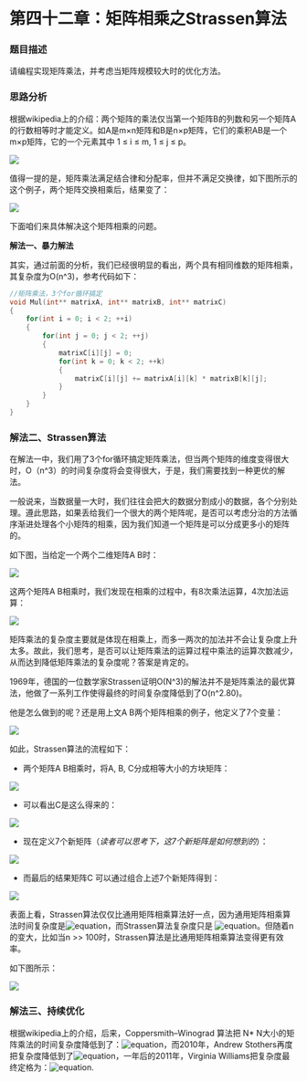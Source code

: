 # 第四十二章：矩阵相乘之Strassen算法

### 题目描述

请编程实现矩阵乘法，并考虑当矩阵规模较大时的优化方法。

### 思路分析

根据wikipedia上的介绍：两个矩阵的乘法仅当第一个矩阵B的列数和另一个矩阵A的行数相等时才能定义。如A是m×n矩阵和B是n×p矩阵，它们的乘积AB是一个m×p矩阵，它的一个元素其中 1 ≤ i ≤ m, 1 ≤ j ≤ p。

![](../images/41~42/42.1.png)

值得一提的是，矩阵乘法满足结合律和分配率，但并不满足交换律，如下图所示的这个例子，两个矩阵交换相乘后，结果变了：

  ![](../images/41~42/42.1-2.png)

下面咱们来具体解决这个矩阵相乘的问题。

**解法一、暴力解法**

其实，通过前面的分析，我们已经很明显的看出，两个具有相同维数的矩阵相乘，其复杂度为O(n^3)，参考代码如下：
```cpp
//矩阵乘法，3个for循环搞定    
void Mul(int** matrixA, int** matrixB, int** matrixC)    
{    
    for(int i = 0; i < 2; ++i)     
    {    
        for(int j = 0; j < 2; ++j)     
        {    
            matrixC[i][j] = 0;    
            for(int k = 0; k < 2; ++k)     
            {    
                matrixC[i][j] += matrixA[i][k] * matrixB[k][j];    
            }    
        }    
    }    
}  
```

### 解法二、Strassen算法

在解法一中，我们用了3个for循环搞定矩阵乘法，但当两个矩阵的维度变得很大时，O（n^3）的时间复杂度将会变得很大，于是，我们需要找到一种更优的解法。

一般说来，当数据量一大时，我们往往会把大的数据分割成小的数据，各个分别处理。遵此思路，如果丢给我们一个很大的两个矩阵呢，是否可以考虑分治的方法循序渐进处理各个小矩阵的相乘，因为我们知道一个矩阵是可以分成更多小的矩阵的。

如下图，当给定一个两个二维矩阵A B时：

![](../images/41~42/42.2.png)

这两个矩阵A B相乘时，我们发现在相乘的过程中，有8次乘法运算，4次加法运算：

![](../images/41~42/42.3.png)

矩阵乘法的复杂度主要就是体现在相乘上，而多一两次的加法并不会让复杂度上升太多。故此，我们思考，是否可以让矩阵乘法的运算过程中乘法的运算次数减少，从而达到降低矩阵乘法的复杂度呢？答案是肯定的。

1969年，德国的一位数学家Strassen证明O(N^3)的解法并不是矩阵乘法的最优算法，他做了一系列工作使得最终的时间复杂度降低到了O(n^2.80)。

他是怎么做到的呢？还是用上文A B两个矩阵相乘的例子，他定义了7个变量：

![](../images/41~42/42.4.png)

如此，Strassen算法的流程如下：

* 两个矩阵A B相乘时，将A, B, C分成相等大小的方块矩阵：

![](../images/41~42/42.5.png)

* 可以看出C是这么得来的：

![](../images/41~42/42.6.jpeg)

* 现在定义7个新矩阵（*读者可以思考下，这7个新矩阵是如何想到的*）：

![](../images/41~42/42.7.jpeg)

* 而最后的结果矩阵C 可以通过组合上述7个新矩阵得到：

![](../images/41~42/42.8.jpeg)

表面上看，Strassen算法仅仅比通用矩阵相乘算法好一点，因为通用矩阵相乘算法时间复杂度是![equation](http://latex.codecogs.com/gif.latex?{n^3=n^{\log_28}})，而Strassen算法复杂度只是
![equation](http://latex.codecogs.com/gif.latex?{O(n^{\log_27})=O(n^{2.807})})。但随着n的变大，比如当n >> 100时，Strassen算法是比通用矩阵相乘算法变得更有效率。

如下图所示：

![](../images/41~42/42.9.png)

### 解法三、持续优化

根据wikipedia上的介绍，后来，Coppersmith–Winograd 算法把 N* N大小的矩阵乘法的时间复杂度降低到了：![equation](http://latex.codecogs.com/gif.latex?{O(n^{2.375477})})，而2010年，Andrew Stothers再度把复杂度降低到了![equation](http://latex.codecogs.com/gif.latex?{O(n^{2.3736})})，一年后的2011年，Virginia Williams把复杂度最终定格为：![equation](http://latex.codecogs.com/gif.latex?{O(n^{2.3727})}).

